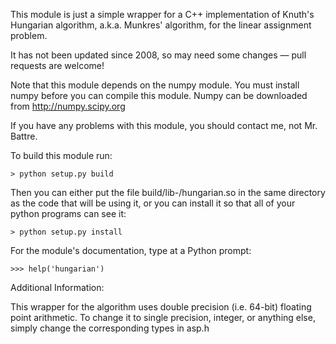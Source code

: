 This module is just a simple wrapper for a C++ implementation of Knuth's Hungarian algorithm, a.k.a. Munkres' algorithm, for the linear assignment problem.

It has not been updated since 2008, so may need some changes &mdash; pull requests are welcome!

Note that this module depends on the numpy module. You must install numpy before you can compile this module. Numpy can be downloaded from http://numpy.scipy.org

If you have any problems with this module, you should contact me, not Mr. Battre.


To build this module run:

    > python setup.py build

Then you can either put the file build/lib-<YOUR-PLATFORM>/hungarian.so in the same directory as the code that will be using it, or you can install it so that all of your python programs can see it:

    > python setup.py install

For the module's documentation, type at a Python prompt:

    >>> help('hungarian')


Additional Information:

This wrapper for the algorithm uses double precision (i.e. 64-bit) floating point arithmetic. To change it to single precision, integer, or anything else, simply change the corresponding types in asp.h
